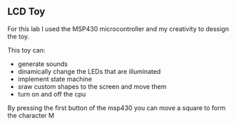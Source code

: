 ## LCD Toy
For this lab I used the MSP430 microcontroller and my creativity to dessign
the toy.

This toy can:
* generate sounds
* dinamically change the LEDs that are illuminated
* implement state machine
* sraw custom shapes to the screen and move them
* turn on and off the cpu

By pressing the first button of the msp430 you can move a square to form the
character M
